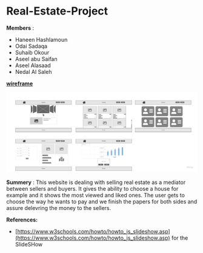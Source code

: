 # Real-Estate-Project

**Members** :
- Haneen Hashlamoun
- Odai Sadaqa
- Suhaib Okour
- Aseel abu Saifan 
- Aseel Alasaad 
- Nedal Al Saleh 

[**wireframe**](assets/wireframe.pdf)


![wireframe](assets/wireframe.jpg)


**Summery** :
This website is dealing with selling real estate as a mediator between sellers and buyers. It gives the ability to choose a house for example and it shows the most viewed and liked ones. The user gets to choose the way he wants to pay and we finish the papers for both sides and assure delevring the money to the sellers.



**References:**

- [https://www.w3schools.com/howto/howto_js_slideshow.asp](https://www.w3schools.com/howto/howto_js_slideshow.asp) for the SlideSHow